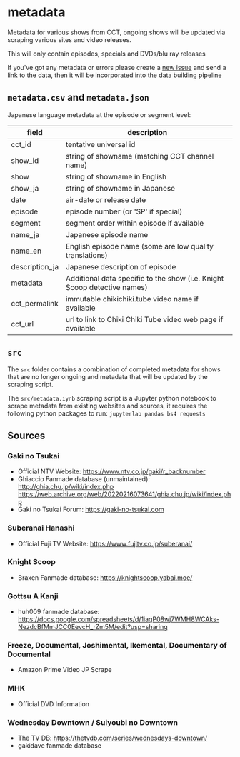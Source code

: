 # metadata

Metadata for various shows from CCT, ongoing shows will be updated via scraping various sites and video releases.

This will only contain episodes, specials and DVDs/blu ray releases

If you've got any metadata or errors please create a [new issue](https://github.com/chikichikitube/metadata/issues/new/choose) and send a link to the data, then it will be incorporated into the data building pipeline

## `metadata.csv` and `metadata.json`
Japanese language metadata at the episode or segment level:

| field | description |
| ----- | ----------- |
| cct_id | tentative universal id |
| show_id | string of showname (matching CCT channel name) |
| show | string of showname in English |
| show_ja | string of showname in Japanese |
| date | air-date or release date |
| episode | episode number (or 'SP' if special) |
| segment | segment order within episode if available |
| name_ja |  Japanese episode name |
| name_en |  English episode name (some are low quality translations) |
| description_ja | Japanese description of episode |
| metadata | Additional data specific to the show (i.e. Knight Scoop detective names) |
| cct_permalink | immutable chikichiki.tube video name if available |
| cct_url | url to link to Chiki Chiki Tube video web page if available |


## `src`
The `src` folder contains a combination of completed metadata for shows that are no longer ongoing and metadata that will be updated by the scraping script.

The `src/metadata.iynb` scraping script is a Jupyter python notebook to scrape metadata from existing websites and sources, it requires the following python packages to run: `jupyterlab pandas bs4 requests`

## Sources

### Gaki no Tsukai
- Official NTV Website: https://www.ntv.co.jp/gaki/r_backnumber
- Ghiaccio Fanmade database (unmaintained): http://ghia.chu.jp/wiki/index.php https://web.archive.org/web/20220216073641/ghia.chu.jp/wiki/index.php
- Gaki no Tsukai Forum: https://gaki-no-tsukai.com

### Suberanai Hanashi
- Official Fuji TV Website: https://www.fujitv.co.jp/suberanai/

### Knight Scoop
- Braxen Fanmade database: https://knightscoop.yabai.moe/

### Gottsu A Kanji
- huh009 fanmade database: https://docs.google.com/spreadsheets/d/1iagP08wj7WMH8WCAks-NezdcBfMmJCC0EevcH_rZm5M/edit?usp=sharing

### Freeze, Documental, Joshimental, Ikemental, Documentary of Documental
- Amazon Prime Video JP Scrape

### MHK
- Official DVD Information

### Wednesday Downtown / Suiyoubi no Downtown
- The TV DB: https://thetvdb.com/series/wednesdays-downtown/
- gakidave fanmade database
